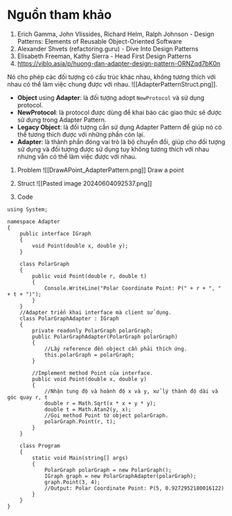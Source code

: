 # Nguồn tham khảo

1. Erich Gamma, John Vlissides, Richard Helm, Ralph Johnson - Design Patterns: Elements of Reusable Object-Oriented Software
2. Alexander Shvets (refactoring.guru) - Dive Into Design Patterns
3. Elisabeth Freeman, Kathy Sierra - Head First Design Patterns
4. https://viblo.asia/p/huong-dan-adapter-design-pattern-ORNZqd7bK0n


Nó cho phép các đối tượng có cấu trúc khác nhau, không tương thích với nhau có thể làm việc chung được với nhau.
![[AdapterPatternStruct.png]].

- **Object** using **Adapter**: là đối tượng adopt `NewProtocol` và sử dụng protocol.
- **NewProtocol**: là protocol được dùng để khai báo các giao thức sẽ được sử dụng trong Adapter Pattern.
- **Legacy Object**: là đối tượng cần sử dụng Adapter Pattern để giúp nó có thể tương thích được với những phần còn lại.
- **Adapter**: là thành phần đóng vai trò là bộ chuyển đổi, giúp cho đối tượng sử dụng và đối tượng được sử dụng tuy không tương thích với nhau nhưng vẫn có thể làm việc được với nhau.


1. Problem
![[DrawAPoint_AdapterPattern.png]]
Draw a point

2. Struct
![[Pasted image 20240604092537.png]]

3. Code 
```CSharp
using System;

namespace Adapter
{
    public interface IGraph
    {
        void Point(double x, double y);
    } 
    
    class PolarGraph
    {
        public void Point(double r, double t)
        {
            Console.WriteLine("Polar Coordinate Point: P(" + r + ", " + t + ")");
        }
    }
    //Adapter triển khai interface mà client sử dụng.
    class PolarGraphAdapter : IGraph 
    {
        private readonly PolarGraph polarGraph;
        public PolarGraphAdapter(PolarGraph polarGraph)
        {
            //Lấy reference đến object cần phải thích ứng.
            this.polarGraph = polarGraph; 
        }
		
        //Implement method Point của interface.
        public void Point(double x, double y)
        {
			//Nhận tung độ và hoành độ x và y, xử lý thành độ dài và góc quay r, t
            double r = Math.Sqrt(x * x + y * y);
            double t = Math.Atan2(y, x);
			//Gọi method Point từ object polarGraph. 
            polarGraph.Point(r, t);
        }   
    }
    
    class Program
    {
        static void Main(string[] args)
        {
            PolarGraph polarGraph = new PolarGraph();
            IGraph graph = new PolarGraphAdapter(polarGraph);
            graph.Point(3, 4);
            //Output: Polar Coordinate Point: P(5, 0.9272952180016122)
        }
    }
}

```